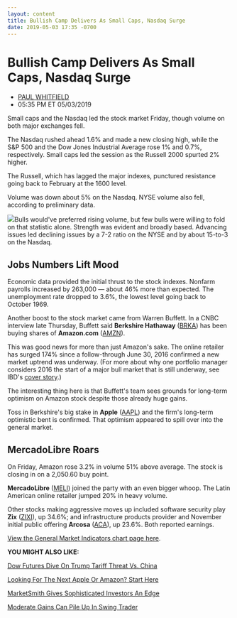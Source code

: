 ```yaml
---
layout: content
title: Bullish Camp Delivers As Small Caps, Nasdaq Surge
date: 2019-05-03 17:35 -0700
---
```



Bullish Camp Delivers As Small Caps, Nasdaq Surge
==================================================




* [PAUL WHITFIELD](https://www.investors.com/author/whitfieldp/ "Posts by PAUL WHITFIELD")
* 05:35 PM ET 05/03/2019




Small caps and the Nasdaq led the stock market Friday, though volume on both major exchanges fell.




The Nasdaq rushed ahead 1.6% and made a new closing high, while the S&P 500 and the Dow Jones Industrial Average rose 1% and 0.7%, respectively. Small caps led the session as the Russell 2000 spurted 2% higher.


The Russell, which has lagged the major indexes, punctured resistance going back to February at the 1600 level.


Volume was down about 5% on the Nasdaq. NYSE volume also fell, according to preliminary data.


![](https://www.investors.com/wp-content/uploads/2019/05/MP050319-240x300.jpg)Bulls would've preferred rising volume, but few bulls were willing to fold on that statistic alone. Strength was evident and broadly based. Advancing issues led declining issues by a 7-2 ratio on the NYSE and by about 15-to-3 on the Nasdaq.


Jobs Numbers Lift Mood
----------------------


Economic data provided the initial thrust to the stock indexes. Nonfarm payrolls increased by 263,000 — about 46% more than expected. The unemployment rate dropped to 3.6%, the lowest level going back to October 1969.


Another boost to the stock market came from Warren Buffett. In a CNBC interview late Thursday, Buffett said **Berkshire Hathaway** ([BRKA](https://research.investors.com/quote.aspx?symbol=BRKA)) has been buying shares of **Amazon.com** ([AMZN](https://research.investors.com/quote.aspx?symbol=AMZN)).


This was good news for more than just Amazon's sake. The online retailer has surged 174% since a follow-through June 30, 2016 confirmed a new market uptrend was underway. (For more about why one portfolio manager considers 2016 the start of a major bull market that is still underway, see IBD's [cover story](https://www.investors.com/news/stock-market-outlook-2019-new-bull-market/).)


The interesting thing here is that Buffett's team sees grounds for long-term optimism on Amazon stock despite those already huge gains.


Toss in Berkshire's big stake in **Apple** ([AAPL](https://research.investors.com/quote.aspx?symbol=AAPL)) and the firm's long-term optimistic bent is confirmed. That optimism appeared to spill over into the general market.


MercadoLibre Roars
------------------


On Friday, Amazon rose 3.2% in volume 51% above average. The stock is closing in on a 2,050.60 buy point.


**MercadoLibre** ([MELI](https://research.investors.com/quote.aspx?symbol=MELI)) joined the party with an even bigger whoop. The Latin American online retailer jumped 20% in heavy volume.


Other stocks making aggressive moves up included software security play **Zix** ([ZIXI](https://research.investors.com/quote.aspx?symbol=ZIXI)), up 34.6%; and infrastructure products provider and November initial public offering **Arcosa** ([ACA](https://research.investors.com/quote.aspx?symbol=ACA)), up 23.6%. Both reported earnings.


[View the General Market Indicators chart page here](https://www.investors.com/wp-content/uploads/2019/05/IBD_GMI_050619.pdf).


**YOU MIGHT ALSO LIKE:**


[Dow Futures Dive On Trump Tariff Threat Vs. China](https://www.investors.com/market-trend/stock-market-today/dow-jones-futures-trump-tariffs-china-trade-talks-apple-stock-market/)


[Looking For The Next Apple Or Amazon? Start Here](https://www.investors.com/how-to-invest/investors-corner/looking-for-the-best-stocks-to-buy-and-watch-start-here/)


[MarketSmith Gives Sophisticated Investors An Edge](https://www.investors.com/product/marketsmith/?artProdLink=MarketSmith)


[Moderate Gains Can Pile Up In Swing Trader](https://www.investors.com/product/swingtrader/?artProdLink=Swingtrader)




